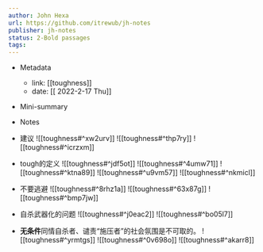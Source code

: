 ```yaml
---
author: John Hexa
url: https://github.com/itrewub/jh-notes
publisher: jh-notes
status: 2-Bold passages
tags: 
---
```

- Metadata
	- link: [[toughness]]
	- date: [[ 2022-2-17 Thu]]
- Mini-summary

- Notes
- 建议
![[toughness#^xw2urv]]
![[toughness#^thp7ry]]
![[toughness#^icrzxm]]
- tough的定义
![[toughness#^jdf5ot]]
![[toughness#^4umw71]]
![[toughness#^ktna89]]
![[toughness#^u9vm57]]
![[toughness#^nkmicl]]
- 不要逃避
![[toughness#^8rhz1a]]
![[toughness#^63x87g]]
![[toughness#^bmp7jw]]
- 自杀武器化的问题
![[toughness#^j0eac2]]
![[toughness#^bo05l7]]
- **无条件**同情自杀者、谴责“施压者”的社会氛围是不可取的。
![[toughness#^yrmtgs]]
![[toughness#^0v698o]]
![[toughness#^akarr8]]